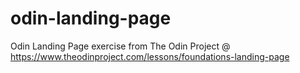 # odin-landing-page
Odin Landing Page exercise from The Odin Project @ https://www.theodinproject.com/lessons/foundations-landing-page